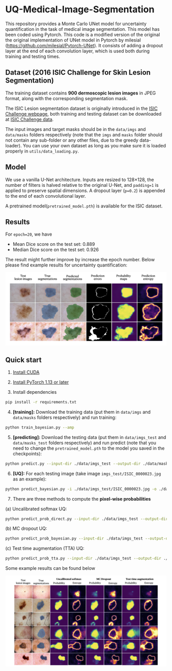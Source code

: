 

# UQ-Medical-Image-Segmentation

This repository provides a Monte Carlo UNet model for uncertainty quantification in the task of medical image segmentation.
This model has been coded using Pytorch. This code is a modified version of the original the original implementation of UNet model in Pytorch by milesial (https://github.com/milesial/Pytorch-UNet).
It consists of adding a dropout layer at the end of each convolution layer, which is used both during training and testing times.

## Dataset (2016 ISIC Challenge for Skin Lesion Segmentation)

The training dataset contains **900 dermoscopic lesion images** in JPEG format, along with the corresponding segmentation mask.

The ISIC Lesion segmentation dataset is originally introduced in the [ISIC Challenge webpage](https://challenge.isic-archive.com/), both training and testing dataset can be downloaded at [ISIC Challenge data](https://challenge.isic-archive.com/data/). 

The input images and target masks should be in the `data/imgs` and `data/masks` folders respectively (note that the `imgs` and `masks` folder should not contain any sub-folder or any other files, due to the greedy data-loader). You can use your own dataset as long as you make sure it is loaded properly in `utils/data_loading.py`.

## Model

We use a vanilla U-Net architecture. Inputs are resized to 128×128, the number of filters is halved relative to the original U-Net, and `padding=1` is applied to preserve spatial dimensions. A dropout layer (`p=0.2`) is appended to the end of each convolutional layer.

A pretrained model(`pretrained_model.pth`) is available for the ISIC dataset. 


## Results

For `epoch=20`, we have

- Mean Dice score on the test set: 0.889
- Median Dice score on the test set: 0.926

The result might further improve by increase the epoch number. Below please find example results for uncertainty quantification:

![Segmentation and UQ results](diagram/result.png)


## Quick start
1. [Install CUDA](https://developer.nvidia.com/cuda-downloads)

2. [Install PyTorch 1.13 or later](https://pytorch.org/get-started/locally/)

3. Install dependencies
```bash
pip install -r requirements.txt
```
4. **[training]:** Download the training data (put them in `data/imgs` and `data/masks` folders respectively) and run training:
```bash
python train_bayesian.py --amp
```
5. **[predicting]:** Download the testing data (put them in `data/imgs_test` and `data/masks_test` folders respectively) and run predict (note that you need to change the `pretrained_model.pth` to the model you saved in the checkpoints):
```bash
python predict.py --input-dir ./data/imgs_test --output-dir ./data/masks_test_pred -m ./pretrained_model.pth
```
6. **[UQ]:** For each testing image (take image `imgs_test/ISIC_0000023.jpg` as an example):
```bash
python predict_bayesian.py -i ./data/imgs_test/ISIC_0000023.jpg -o ./data/test_uq/ISIC_0000023/ISIC_0000023.png --mc 20 --save-prob -m ./pretrained_model.pth
```

7. There are three methods to compute the **pixel-wise probabilities**

(a) Uncalibrated softmax UQ:
```bash
python predict_prob_direct.py --input-dir ./data/imgs_test --output-dir ./data/[folder name to save results] -m ./pretrained_model.pth
```

(b) MC dropout UQ:
```bash
python predict_prob_bayesian.py --input-dir ./data/imgs_test --output-dir ./data/[folder name to save results] -m ./pretrained_model.pth
```

(c) Test time augmentation (TTA) UQ:
```bash
python predict_prob_tta.py --input-dir ./data/imgs_test --output-dir ./data/[folder name to save results] -m ./pretrained_model.pth
```


Some example results can be found below

![more UQ results](diagram/UQ_compare.png)

